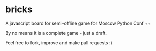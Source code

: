 # bricks
A javascript board for semi-offline game for Moscow Python Conf ++

By no means it is a complete game - just a draft.

Feel free to fork, improve and make pull requests :)
